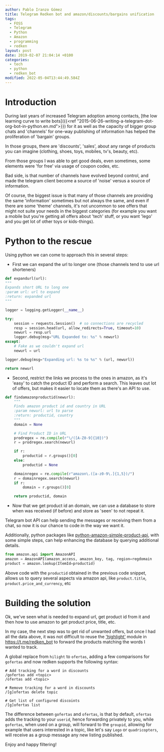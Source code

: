 ```yaml
---
author: Pablo Iranzo Gómez
title: Telegram Redken bot and amazon/discounts/bargains unification
tags:
  - FOSS
  - Telegram
  - Python
  - Amazon
  - programming
  - redken
layout: post
date: 2019-02-07 21:04:14 +0100
categories:
  - tech
  - python
  - redken_bot
modified: 2022-05-04T13:44:49.584Z
---
```


# Introduction

During last years of increased Telegram adoption among contacts, [the low learning curve to write bots]({{<ref "2015-06-26-writing-a-telegram-dot-org-bot-in-python.en.md">}}) for it as well as the capacity of bigger group chats and 'channels' for one-way publishing of information has helped the proliferation of 'bargain' groups.

In those groups, there are 'discounts', 'sales', about any range of products you can imagine (clothing, shoes, toys, mobiles, tv's, beauty, etc).

From those groups I was able to get good deals, even sometimes, some elements were 'for free' via usage of coupon codes, etc.

Bad side, is that number of channels have evolved beyond control, and made the telegram client become a source of 'noise' versus a source of information.

Of course, the biggest issue is that many of those channels are providing the same 'information' sometimes but not always the same, and even if there are some 'theme' channels, it's not uncommon to see offers that might not suite your needs in the biggest categories (for example you want a mobile but you're getting all offers about 'tech' stuff, or you want 'lego' and you get lot of other toys or kids-things).

# Python to the rescue

Using python we can come to approach this in several steps:

- First we can expand the url to longer one (those channels tend to use url shorteners)

```py
def expandurl(url):
"""
Expands short URL to long one
:param url: url to expand
:return: expanded url
"""

logger = logging.getLogger(__name__)

try:
    session = requests.Session()  # so connections are recycled
    resp = session.head(url, allow_redirects=True, timeout=10)
    newurl = resp.url
    logger.debug(msg="URL Expanded to: %s" % newurl)
except:
    # Fake as we couldn't expand url
    newurl = url

logger.debug(msg="Expanding url: %s to %s" % (url, newurl))

return newurl
```

- Second, restrict the links we process to the ones in amazon, as it's 'easy' to catch the product ID and perform a search. This leaves out lot of offers, but makes it easier to locate them as there's an API to use.

```py
def findamazonproductid(newurl):
    """
    Finds amazon product id and country in URL
    :param newurl: url to parse
    :return: productid, country
    """
    domain = None

    # Find Product ID in URL
    prodregex = re.compile(r"\/([A-Z0-9]{10})")
    r = prodregex.search(newurl)

    if r:
        productid = r.groups()[0]
    else:
        productid = None

    domainregex = re.compile(r"amazon\.([a-z0-9\.]{1,5})/")
    r = domainregex.search(newurl)
    if r:
        domain = r.groups()[0]

    return productid, domain
```

- Now that we get product id an domain, we can use a database to store when was received (if before) and store as 'seen' to not repeat it.

Telegram bot API can help sending the messages or receiving them from a chat, so now it is our chance to code in the way we want it.

Additionally, python packages like [python-amazon-simple-product-api](https://github.com/yoavaviram/python-amazon-simple-product-api), with some simple steps, can help enhancing the database by querying additional details.

```py
from amazon.api import AmazonAPI
amazon = AmazonAPI(amazon_access, amazon_key, tag, region=regdomain
product = amazon.lookup(ItemId=productid)
```

Above code with the `productid` obtained in the previous code snippet, allows us to query several aspects via amazon api, like `product.title`, `product.price_and_currency`, etc

# Building the solution

Ok, we've seen what is needed to expand url, get product id from it and then how to use amazon to get product price, title, etc.

In my case, the next step was to get rid of unwanted offers, but once I had all the data above, it was not difficult to reuse the ['highlight'](https://github.com/iranzo/stampython/blob/master/stampy/plugin/highlight.py) module in <https://t.me/redken_bot> to forward the products matching the words I wanted to track.

A global replace from `hilight` to `ofertas`, adding a few comparisons for `gofertas` and now redken supports the following syntax:

```
# Add tracking for a word in discounts
/gofertas add <topic>
/ofertas add <topic>

# Remove tracking for a word in discounts
/[g]ofertas delete topic

# Get list of configured discoints
/[g]ofertas list
```

The difference between `gofertas` and `ofertas`, is that by default, `ofertas` adds the tracking to your `userid`, hence forwarding privately to you, while `gofertas`, when used on a group, will forward to the `groupid`, allowing for example that users interested in a topic, like let's say `Lego` or `quadricopters`, will receive as a group message any new listing published.

Enjoy and happy filtering!
